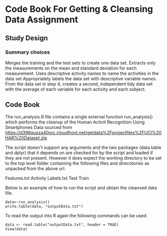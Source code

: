 # Code Book For Getting & Cleansing Data Assignment

## Study Design

### Summary choices

Merges the training and the test sets to create one data set.
Extracts only the measurements on the mean and standard deviation for each measurement.
Uses descriptive activity names to name the activities in the data set
Appropriately labels the data set with descriptive variable names.
From the data set in step 4, creates a second, independent tidy data set with the average of each variable for each activity and each subject.

## Code Book

The run_analysis.R file contains a single external function run_analysis() which performs the cleanup of the Human Activit Recognition Using Smartphones Data sourced from https://d396qusza40orc.cloudfront.net/getdata%2Fprojectfiles%2FUCI%20HAR%20Dataset.zip

The script doesn't support any arguments and the two packages (data.table and dplyr) that it depends on are checked for by the script and loaded if they are not present. However it does expect the working directory to be set to the top level folder containing the following files and direcotories as unpacked from the above url.

Features.txt
Activity Labels.txt
Test
Train

Below is an example of how to run the script and obtain the cleansed data file.
```
data<-run_analysis()
write.table(data, "outputData.txt")
```
To read the output into R again the following commands can be used.
```
data <- read.table("outputData.txt", header = TRUE) 
View(data)
```
